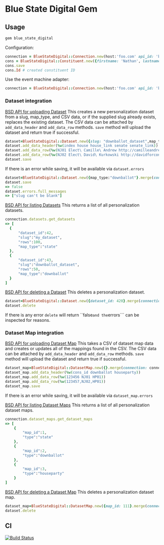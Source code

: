 # Blue State Digital Gem

## Usage

```ruby
gem blue_state_digital
```

Configuration:

```ruby
connection = BlueStateDigital::Connection.new(host:'foo.com' api_id: 'bar', api_secret: 'magic_secret')
cons = BlueStateDigital::Constituent.new({firstname: 'Nathan', lastname: 'Woodhull', emails: [{ email: 'woodhull@gmail.com'}]}.merge({connection: connection}))
cons.save
cons.Id # created constituent ID
```

Use the event machine adapter:

```ruby
connection = BlueStateDigital::Connection.new(host:'foo.com' api_id: 'bar', api_secret: 'magic_secret', adapter: :em_synchrony)
```

### Dataset integration 

[BSD API for uploading Dataset](https://cshift.cp.bsd.net/page/api/doc#---------------------upload_dataset-----------------)
This creates a new personalization dataset from a slug, map_type, and CSV data, or if the supplied slug already exists, replaces the existing dataset. The CSV data can be attached by ```add_data_header``` and ```add_data_row``` methods. ```save``` method will upload the dataset and return true if successful.
```ruby
dataset=BlueStateDigital::Dataset.new({slug: "downballot_dataset",map_type:"downballot"}.merge(connection: connection))
dataset.add_data_header(%w(index house house_link senate senate_link))
dataset.add_data_row(%w(NJ01 Elect\ Camille\ Andrew http://camilleandrew.com Elect\ Bob\ Smith http://bobsmith.com))
dataset.add_data_row(%w(NJ02 Elect\ David\ Kurkowski http://davidforcongress.com Elect\ Joe\ Jim http://joejim.com))
dataset.save
```
If there is an error while saving, it will be available via ```dataset.errors```
```ruby
dataset=BlueStateDigital::Dataset.new({map_type:"downballot"}.merge(connection: connection))
dataset.save
=> false
dataset.errors.full_messages
=> ["slug can't be blank"]
```

[BSD API for listing Datasets](https://cshift.cp.bsd.net/page/api/doc#---------------------list_datasets-----------------)
This returns a list of all personalization datasets.
```ruby
connection.datasets.get_datasets
=> [
  {
      "dataset_id":42,
      "slug":"my_dataset",
      "rows":100,
      "map_type":"state"
  },
  {
      "dataset_id":43,
      "slug":"downballot_dataset",
      "rows":50,
      "map_type":"downballot"
  }
]
```

[BSD API for deleting a Dataset](https://cshift.cp.bsd.net/page/api/doc#---------------------delete_dataset-----------------)
This deletes a personalization dataset. 
```ruby
dataset=BlueStateDigital::Dataset.new({dataset_id: 420}.merge(connection: connection))
dataset.delete
```
If there is any error ```delete``` will return ``false``` and the ```errors``` can be inspected for reasons.

### Dataset Map integration 

[BSD API for uploading Dataset Map](https://cshift.cp.bsd.net/page/api/doc#---------------------upload_dataset_map-----------------)
This takes a CSV of dataset map data and creates or updates all of the mappings found in the CSV. The CSV data can be attached by ```add_data_header``` and ```add_data_row``` methods. ```save``` method will upload the dataset and return true if successful.
```ruby
dataset_map=BlueStateDigital::DatasetMap.new({}.merge(connection: connection))
dataset_map.add_data_header(%w(cons_id downballot houseparty))
dataset_map.add_data_row(%w(123456 NJ01 HP01))
dataset_map.add_data_row(%w(123457,NJ02,HP01))
dataset_map.save
```
If there is an error while saving, it will be available via ```dataset_map.errors```

[BSD API for listing Dataset Maps](https://cshift.cp.bsd.net/page/api/doc#---------------------list_dataset_maps-----------------)
This returns a list of all personalization dataset maps. 
```ruby
connection.dataset_maps.get_dataset_maps
=> [
    {
        "map_id":1,
        "type":"state"
    },
    {
        "map_id":2,
        "type":"downballot"
    },
    {
        "map_id":3,
        "type":"houseparty"
    }
]
```

[BSD API for deleting a Dataset Map](https://cshift.cp.bsd.net/page/api/doc#---------------------delete_dataset-----------------)
This deletes a personalization dataset map. 
```ruby
dataset_map=BlueStateDigital::DatasetMap.new({map_id: 111}.merge(connection: connection))
dataset.delete
```

## CI
[![Build Status](https://secure.travis-ci.org/controlshift/blue_state_digital.png)](http://travis-ci.org/controlshift/blue_state_digital)

